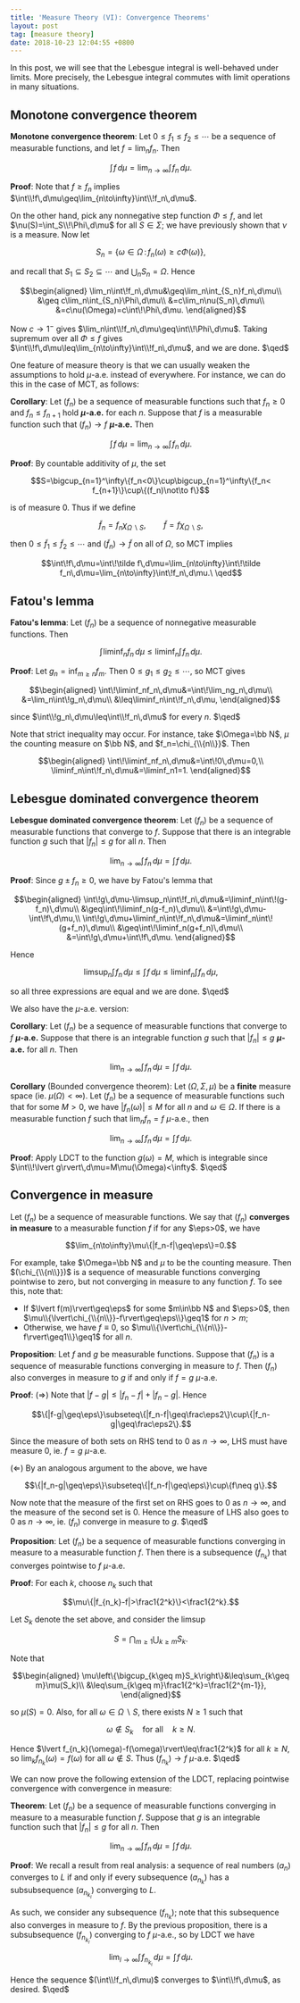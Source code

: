 ```yaml
---
title: 'Measure Theory (VI): Convergence Theorems'
layout: post
tag: [measure theory]
date: 2018-10-23 12:04:55 +0800
---
```


In this post, we will see that the Lebesgue integral is well-behaved under limits. More precisely, the Lebesgue integral commutes with limit operations in many situations.

<!--more-->

## Monotone convergence theorem

__Monotone convergence theorem__: Let $0\leq f_1\leq f_2\leq\cdots$ be a sequence of measurable functions, and let $f=\lim_nf_n$. Then

$$\int\!f\,d\mu=\lim_{n\to\infty}\int\!f_n\,d\mu.$$

__Proof__: Note that $f\geq f_n$ implies $\int\\!f\,d\mu\geq\lim_{n\to\infty}\int\\!f_n\,d\mu$.

On the other hand, pick any nonnegative step function $\Phi\leq f$, and let $\nu(S)=\int_S\\!\Phi\,d\mu$ for all $S\in\Sigma$; we have previously shown that $\nu$ is a measure. Now let

$$S_n=\{\omega\in\Omega\,:\,f_n(\omega)\geq c\Phi(\omega)\},$$

and recall that $S_1\subseteq S_2\subseteq\cdots$ and $\bigcup_nS_n=\Omega$. Hence

$$\begin{aligned}
\lim_n\int\!f_n\,d\mu&\geq\lim_n\int_{S_n}f_n\,d\mu\\
&\geq c\lim_n\int_{S_n}\Phi\,d\mu\\
&=c\lim_n\nu(S_n)\,d\mu\\
&=c\nu(\Omega)=c\int\!\Phi\,d\mu.
\end{aligned}$$

Now $c\to1^-$ gives $\lim_n\int\\!f_n\,d\mu\geq\int\\!\Phi\,d\mu$. Taking supremum over all $\Phi\leq f$ gives $\int\\!f\,d\mu\leq\lim_{n\to\infty}\int\\!f_n\,d\mu$, and we are done. $\qed$

One feature of measure theory is that we can usually weaken the assumptions to hold $\mu$-a.e. instead of everywhere. For instance, we can do this in the case of MCT, as follows:

__Corollary__: Let $(f_n)$ be a sequence of measurable functions such that $f_n\geq0$ and $f_n\leq f_{n+1}$ hold __$\mu$-a.e.__ for each $n$. Suppose that $f$ is a measurable function such that $(f_n)\to f$ __$\mu$-a.e.__ Then

$$\int\!f\,d\mu=\lim_{n\to\infty}\int\!f_n\,d\mu.$$

__Proof__: By countable additivity of $\mu$, the set

$$S=\bigcup_{n=1}^\infty\{f_n<0\}\cup\bigcup_{n=1}^\infty\{f_n< f_{n+1}\}\cup\{(f_n)\not\to f\}$$

is of measure 0. Thus if we define

$$\tilde f_n=f_n\chi_{\Omega\backslash S},\qquad\tilde f=f\chi_{\Omega\backslash S},$$

then $0\leq\tilde f_1\leq\tilde f_2\leq\cdots$ and $(\tilde f_n)\to\tilde f$ on all of $\Omega$, so MCT implies

$$\int\!f\,d\mu=\int\!\tilde f\,d\mu=\lim_{n\to\infty}\int\!\tilde f_n\,d\mu=\lim_{n\to\infty}\int\!f_n\,d\mu.\ \qed$$


## Fatou's lemma

__Fatou's lemma__: Let $(f_n)$ be a sequence of nonnegative measurable functions. Then

$$\int\!\liminf_nf_n\,d\mu\leq\liminf_n\int\!f_n\,d\mu.$$

__Proof__: Let $g_n=\inf_{m\geq n}f_m$. Then $0\leq g_1\leq g_2\leq\cdots$, so MCT gives

$$\begin{aligned}
\int\!\liminf_nf_n\,d\mu&=\int\!\lim_ng_n\,d\mu\\
&=\lim_n\int\!g_n\,d\mu\\
&\leq\liminf_n\int\!f_n\,d\mu,
\end{aligned}$$

since $\int\\!g_n\,d\mu\leq\int\\!f_n\,d\mu$ for every $n$. $\qed$

Note that strict inequality may occur. For instance, take $\Omega=\bb N$, $\mu$ the counting measure on $\bb N$, and $f_n=\chi_{\\{n\\}}$. Then

$$\begin{aligned}
\int\!\liminf_nf_n\,d\mu&=\int\!0\,d\mu=0,\\
\liminf_n\int\!f_n\,d\mu&=\liminf_n1=1.
\end{aligned}$$


## Lebesgue dominated convergence theorem

__Lebesgue dominated convergence theorem__: Let $(f_n)$ be a sequence of measurable functions that converge to $f$. Suppose that there is an integrable function $g$ such that $\lvert f_n\rvert\leq g$ for all $n$. Then

$$\lim_{n\to\infty}\int\!f_n\,d\mu=\int\!f\,d\mu.$$

__Proof__: Since $g\pm f_n\geq0$, we have by Fatou's lemma that

$$\begin{aligned}
\int\!g\,d\mu-\limsup_n\int\!f_n\,d\mu&=\liminf_n\int\!(g-f_n)\,d\mu\\
&\geq\int\!\liminf_n(g-f_n)\,d\mu\\
&=\int\!g\,d\mu-\int\!f\,d\mu,\\
\int\!g\,d\mu+\liminf_n\int\!f_n\,d\mu&=\liminf_n\int\!(g+f_n)\,d\mu\\
&\geq\int\!\liminf_n(g+f_n)\,d\mu\\
&=\int\!g\,d\mu+\int\!f\,d\mu.
\end{aligned}$$

Hence

$$\limsup_n\int\!f_n\,d\mu\leq\int\!f\,d\mu\leq\liminf_n\int\!f_n\,d\mu,$$

so all three expressions are equal and we are done. $\qed$

We also have the $\mu$-a.e. version:

__Corollary__: Let $(f_n)$ be a sequence of measurable functions that converge to $f$ __$\mu$-a.e.__ Suppose that there is an integrable function $g$ such that $\lvert f_n\rvert\leq g$ __$\mu$-a.e.__ for all $n$. Then

$$\lim_{n\to\infty}\int\!f_n\,d\mu=\int\!f\,d\mu.$$

__Corollary__ (Bounded convergence theorem): Let $(\Omega,\Sigma,\mu)$ be a __finite__ measure space (ie. $\mu(\Omega)<\infty$). Let $(f_n)$ be a sequence of measurable functions such that for some $M>0$, we have $\lvert f_n(\omega)\rvert\leq M$ for all $n$ and $\omega\in\Omega$. If there is a measurable function $f$ such that $\lim_nf_n=f$ $\mu$-a.e., then

$$\lim_{n\to\infty}\int\!f_n\,d\mu=\int\!f\,d\mu.$$

__Proof__: Apply LDCT to the function $g(\omega)=M$, which is integrable since $\int\\!\lvert g\rvert\,d\mu=M\mu(\Omega)<\infty$. $\qed$

<!-- A less obvious application of LDCT is the following:

__Proposition__: Let $f:\bb R^2\to\bb R$ be a function such that $\frac{\del f}{\del y}$ exists on all of $\bb R^2$. Suppose that for fixed $y$, the functions $f(x,y)$ and $\frac{\del f}{\del y}$ are Lebesgue integrable in $x$. Also suppose that there is a Lebesgue integrable function $g:\bb R\to\bb R$ such that

$$\left|\frac{\del f}{\del y}(x,y)\right|\leq g(x)$$

for all $x,y$. Then

$$\frac\del{\del y}\int_{\bb R}\!f(x,y)\,d\lambda(x)=\int_{\bb R}\!\frac{\del f}{\del y}(x,y)\,d\lambda(x).$$ -->

## Convergence in measure

Let $(f_n)$ be a sequence of measurable functions. We say that $(f_n)$ __converges in measure__ to a measurable function $f$ if for any $\eps>0$, we have

$$\lim_{n\to\infty}\mu\{|f_n-f|\geq\eps\}=0.$$

For example, take $\Omega=\bb N$ and $\mu$ to be the counting measure. Then $(\chi_{\\{n\\}})$ is a sequence of measurable functions converging pointwise to zero, but not converging in measure to any function $f$. To see this, note that:
- If $\lvert f(m)\rvert\geq\eps$ for some $m\in\bb N$ and $\eps>0$, then $\mu\\{\lvert\chi_{\\{n\\}}-f\rvert\geq\eps\\}\geq1$ for $n>m$;
- Otherwise, we have $f\equiv0$, so $\mu\\{\lvert\chi_{\\{n\\}}-f\rvert\geq1\\}\geq1$ for all $n$.

<!-- Examples -->

__Proposition__: Let $f$ and $g$ be measurable functions. Suppose that $(f_n)$ is a sequence of measurable functions converging in measure to $f$. Then $(f_n)$ also converges in measure to $g$ if and only if $f=g$ $\mu$-a.e.

__Proof__: ($\Rightarrow$) Note that $\lvert f-g\rvert\leq\lvert f_n-f\rvert+\lvert f_n-g\rvert$. Hence

$$\{|f-g|\geq\eps\}\subseteq\{|f_n-f|\geq\frac\eps2\}\cup\{|f_n-g|\geq\frac\eps2\}.$$

Since the measure of both sets on RHS tend to $0$ as $n\to\infty$, LHS must have measure $0$, ie. $f=g$ $\mu$-a.e.

($\Leftarrow$) By an analogous argument to the above, we have

$$\{|f_n-g|\geq\eps\}\subseteq\{|f_n-f|\geq\eps\}\cup\{f\neq g\}.$$

Now note that the measure of the first set on RHS goes to $0$ as $n\to\infty$, and the measure of the second set is $0$. Hence the measure of LHS also goes to $0$ as $n\to\infty$, ie. $(f_n)$ converge in measure to $g$. $\qed$

__Proposition__: Let $(f_n)$ be a sequence of measurable functions converging in measure to a measurable function $f$. Then there is a subsequence $(f_{n_k})$ that converges pointwise to $f$ $\mu$-a.e.

__Proof__: For each $k$, choose $n_k$ such that

$$\mu\{|f_{n_k}-f|>\frac1{2^k}\}<\frac1{2^k}.$$

Let $S_k$ denote the set above, and consider the limsup

$$S=\bigcap_{m\geq1}\bigcup_{k\geq m}S_k.$$

Note that

$$\begin{aligned}
\mu\left\{\bigcup_{k\geq m}S_k\right\}&\leq\sum_{k\geq m}\mu(S_k)\\
&\leq\sum_{k\geq m}\frac1{2^k}=\frac1{2^{m-1}},
\end{aligned}$$

so $\mu(S)=0$. Also, for all $\omega\in\Omega\backslash S$, there exists $N\geq1$ such that

$$\omega\not\in S_k\quad\text{for all}\quad k\geq N.$$

Hence $\lvert f_{n_k}(\omega)-f(\omega)\rvert\leq\frac1{2^k}$ for all $k\geq N$, so $\lim_kf_{n_k}(\omega)=f(\omega)$ for all $\omega\not\in S$. Thus $(f_{n_k})\to f$ $\mu$-a.e. $\qed$

We can now prove the following extension of the LDCT, replacing pointwise convergence with convergence in measure:

__Theorem__: Let $(f_n)$ be a sequence of measurable functions converging in measure to a measurable function $f$. Suppose that $g$ is an integrable function such that $\lvert f_n\rvert\leq g$ for all $n$. Then

$$\lim_{n\to\infty}\int\!f_n\,d\mu=\int\!f\,d\mu.$$

__Proof__: We recall a result from real analysis: a sequence of real numbers $(a_n)$ converges to $L$ if and only if every subsequence $(a_{n_k})$ has a subsubsequence $(a_{n_{k_l}})$ converging to $L$.

As such, we consider any subsequence $(f_{n_k})$; note that this subsequence also converges in measure to $f$. By the previous proposition, there is a subsubsequence $(f_{n_{k_l}})$ converging to $f$ $\mu$-a.e., so by LDCT we have

$$\lim_{l\to\infty}\int\!f_{n_{k_l}}\,d\mu=\int\!f\,d\mu.$$

Hence the sequence $(\int\\!f_n\,d\mu)$ converges to $\int\\!f\,d\mu$, as desired. $\qed$

<!-- () -->